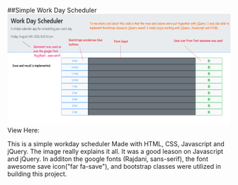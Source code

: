 ##Simple Work Day Scheduler
<img src="./Work Day Scheduler by Joe Farrish.png">
View Here: <a src = /https://joejoe909.github.io/Work-Day-Scheduler/>

This is a simple workday scheduler Made with HTML, CSS, Javascript and jQuery. The image really explains it all. It was a good leason on Javascript and jQuery. In additon the google fonts (Rajdani, sans-serif), the font awesome save icon("far fa-save"), and bootstrap classes were utilized in building this project. 


